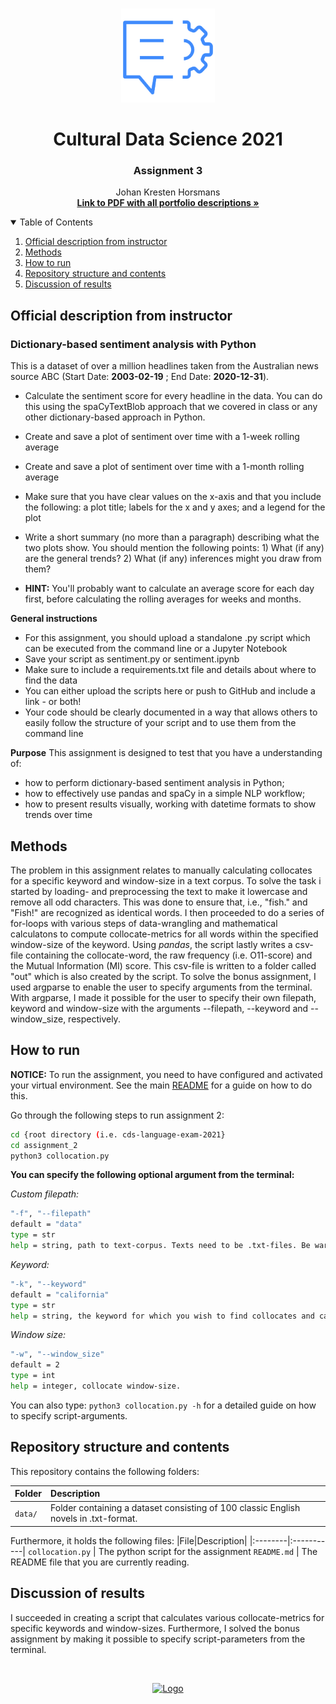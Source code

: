 <!-- PROJECT LOGO -->
<br />
<p align="center">
  <a href="https://github.com/JohanHorsmans/cds-language-exam-2021">
    <img src="../README_images/nlp2.png" alt="Logo" width="150" height="150">
  </a>
  
  <h1 align="center">Cultural Data Science 2021</h1> 
  <h3 align="center">Assignment 3</h3> 

  <p align="center">
    Johan Kresten Horsmans
    <br />
    <a href="https://github.com/JohanHorsmans/cds-visual-exam-2021/blob/main/Language_Analytics_Exam.pdf"><strong>Link to PDF with all portfolio descriptions »</strong></a>
    <br />
  </p>
</p>

<!-- TABLE OF CONTENTS -->
<details open="open">
  <summary>Table of Contents</summary>
  <ol>
    <li><a href="#official-description-from-instructor">Official description from instructor</a></li>
    <li><a href="#methods">Methods</a></li>
    <li><a href="#how-to-run">How to run</a></li>
    <li><a href="#repository-structure-and-contents">Repository structure and contents</a></li>
    <li><a href="#discussion-of-results">Discussion of results</a></li>
  </ol>
</details>

<!-- OFFICIAL DESCRIPTION FROM INSTRUCTOR -->
## Official description from instructor

### Dictionary-based sentiment analysis with Python

This is a dataset of over a million headlines taken from the Australian news source ABC (Start Date: **2003-02-19** ; End Date: **2020-12-31**).

* Calculate the sentiment score for every headline in the data. You can do this using the spaCyTextBlob approach that we covered in class or any other dictionary-based approach in Python.
* Create and save a plot of sentiment over time with a 1-week rolling average
* Create and save a plot of sentiment over time with a 1-month rolling average
* Make sure that you have clear values on the x-axis and that you include the following: a plot title; labels for the x and y axes; and a legend for the plot
* Write a short summary (no more than a paragraph) describing what the two plots show. You should mention the following points: 1) What (if any) are the general trends? 2) What (if any) inferences might you draw from them?

* __HINT:__ You'll probably want to calculate an average score for each day first, before calculating the rolling averages for weeks and months.

__General instructions__

* For this assignment, you should upload a standalone .py script which can be executed from the command line or a Jupyter Notebook
* Save your script as sentiment.py or sentiment.ipynb
* Make sure to include a requirements.txt file and details about where to find the data
* You can either upload the scripts here or push to GitHub and include a link - or both!
* Your code should be clearly documented in a way that allows others to easily follow the structure of your script and to use them from the command line

__Purpose__
This assignment is designed to test that you have a understanding of:

* how to perform dictionary-based sentiment analysis in Python;
* how to effectively use pandas and spaCy in a simple NLP workflow;
* how to present results visually, working with datetime formats to show trends over time

<!-- METHODS -->
## Methods

The problem in this assignment relates to manually calculating collocates for a specific keyword and window-size in a text corpus. To solve the task i started by loading- and preprocessing the text to make it lowercase and remove all odd characters. This was done to ensure that, i.e., "fish." and "Fish!" are recognized as identical words. I then proceeded to do a series of for-loops with various steps of data-wrangling and mathematical calculatons to compute collocate-metrics for all words within the specified window-size of the keyword. Using _pandas_, the script lastly writes a csv-file containing the collocate-word, the raw frequency (i.e. O11-score) and the Mutual Information (MI) score. This csv-file is written to a folder called "out" which is also created by the script. To solve the bonus assignment, I used argparse to enable the user to specify arguments from the terminal. With argparse, I made it possible for the user to specify their own filepath, keyword and window-size with the arguments --filepath, --keyword and --window_size, respectively.

<!-- HOW TO RUN -->
## How to run

__NOTICE:__ To run the assignment, you need to have configured and activated your virtual environment. See the main [README](https://github.com/JohanHorsmans/cds-language-exam-2021/blob/main/README.md) for a guide on how to do this.

Go through the following steps to run assignment 2:
```bash
cd {root directory (i.e. cds-language-exam-2021}
cd assignment_2
python3 collocation.py
```
__You can specify the following optional argument from the terminal:__

_Custom filepath:_
```bash
"-f", "--filepath"
default = "data"
type = str
help = string, path to text-corpus. Texts need to be .txt-files. Be wary of difference in operating systems in terms of spcifying path with "/" or "\".
```

_Keyword:_
```bash
"-k", "--keyword"
default = "california"
type = str
help = string, the keyword for which you wish to find collocates and calculate metrics.
```

_Window size:_
```bash
"-w", "--window_size"
default = 2
type = int
help = integer, collocate window-size.
```
You can also type: ```python3 collocation.py -h``` for a detailed guide on how to specify script-arguments. 

<!-- REPOSITORY STRUCTURE AND CONTENTS -->
## Repository structure and contents

This repository contains the following folders:

|Folder|Description|
|:--------|:-----------|
```data/``` | Folder containing a dataset consisting of 100 classic English novels in .txt-format.

Furthermore, it holds the following files:
|File|Description|
|:--------|:-----------|
```collocation.py``` | The python script for the assignment
```README.md``` | The README file that you are currently reading.

<!-- DISCUSSION OF RESULTS -->
## Discussion of results

I succeeded in creating a script that calculates various collocate-metrics for specific keywords and window-sizes. Furthermore, I solved the bonus assignment by making it possible to specify script-parameters from the terminal.


<br />
<p align="center">
  <a href="https://github.com/JohanHorsmans/cds-visual-exam-2021">
    <img src="../README_images/logo_au.png" alt="Logo" width="300" height="102">
  </a>

